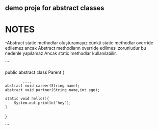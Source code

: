 ## demo proje for abstract classes
# NOTES
-Abstract static methodlar oluşturamayız çünkü static methodlar override edilemez ancak Abstract methodların override edilmesi zorunludur bu nedenle yapılamaz Ancak static methodlar kullanılabilir.

\```

public abstract class Parent {
 
			....
    abstract void career(String name);
    abstract void partner(String name,int age);

    static void hello(){
        System.out.println("hey");
    }

}

\```
